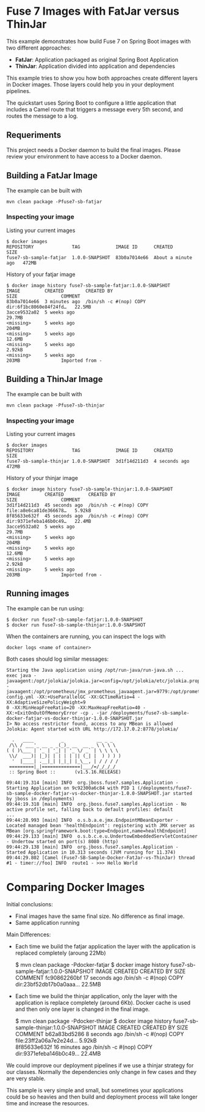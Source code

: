 # Fuse 7 Images with FatJar versus ThinJar

This example demonstrates how build Fuse 7 on Spring Boot images with two different approaches:

* **FatJar**: Application packaged as original Spring Boot Application
* **ThinJar**: Application divided into application and dependencies

This example tries to show you how both approaches create different layers in Docker images. Those
layers could help you in your deployment pipelines.

The quickstart uses Spring Boot to configure a little application that includes a Camel route that triggers a message every 5th second, and routes the message to a log.

## Requeriments

This project needs a Docker daemon to build the final images. Please review your environment
to have access to a Docker daemon.

## Building a FatJar Image

The example can be built with

    mvn clean package -Pfuse7-sb-fatjar

### Inspecting your image

Listing your current images

    $ docker images
    REPOSITORY              TAG             IMAGE ID      CREATED              SIZE
    fuse7-sb-sample-fatjar  1.0.0-SNAPSHOT  83b0a7014e66  About a minute ago   472MB

History of your fatjar image

    $ docker image history fuse7-sb-sample-fatjar:1.0.0-SNAPSHOT 
    IMAGE         CREATED        CREATED BY                                      SIZE                COMMENT
    83b0a7014e66  3 minutes ago  /bin/sh -c #(nop) COPY dir:6f1bc8060e84f24fd…   22.5MB              
    3acce9532a02  5 weeks ago                                                    29.7MB              
    <missing>     5 weeks ago                                                    204MB               
    <missing>     5 weeks ago                                                    12.6MB              
    <missing>     5 weeks ago                                                    2.92kB              
    <missing>     5 weeks ago                                                    203MB               Imported from -

## Building a ThinJar Image

The example can be built with

    mvn clean package -Pfuse7-sb-thinjar

### Inspecting your image

Listing your current images

    $ docker images
    REPOSITORY              TAG             IMAGE ID      CREATED              SIZE
    fuse7-sb-sample-thinjar 1.0.0-SNAPSHOT  3d1f14d211d3  4 seconds ago        472MB

History of your thinjar image

    $ docker image history fuse7-sb-sample-thinjar:1.0.0-SNAPSHOT 
    IMAGE         CREATED         CREATED BY                                      SIZE                COMMENT
    3d1f14d211d3  45 seconds ago  /bin/sh -c #(nop) COPY file:a8e6ca81de366678…   5.92kB              
    8f85633e632f  45 seconds ago  /bin/sh -c #(nop) COPY dir:9371efeba146b0c49…   22.4MB              
    3acce9532a02  5 weeks ago                                                     29.7MB              
    <missing>     5 weeks ago                                                     204MB               
    <missing>     5 weeks ago                                                     12.6MB              
    <missing>     5 weeks ago                                                     2.92kB              
    <missing>     5 weeks ago                                                     203MB               Imported from -

## Running images

The example can be run using:

    $ docker run fuse7-sb-sample-fatjar:1.0.0-SNAPSHOT
    $ docker run fuse7-sb-sample-thinjar:1.0.0-SNAPSHOT

When the containers are running, you can inspect the logs with

    docker logs <name of container>

Both cases should log similar messages:

    Starting the Java application using /opt/run-java/run-java.sh ...
    exec java -javaagent:/opt/jolokia/jolokia.jar=config=/opt/jolokia/etc/jolokia.properties -javaagent:/opt/prometheus/jmx_prometheus_javaagent.jar=9779:/opt/prometheus/prometheus-config.yml -XX:+UseParallelGC -XX:GCTimeRatio=4 -XX:AdaptiveSizePolicyWeight=9
    0 -XX:MinHeapFreeRatio=20 -XX:MaxHeapFreeRatio=40 -XX:+ExitOnOutOfMemoryError -cp . -jar /deployments/fuse7-sb-sample-docker-fatjar-vs-docker-thinjar-1.0.0-SNAPSHOT.jar
    I> No access restrictor found, access to any MBean is allowed
    Jolokia: Agent started with URL http://172.17.0.2:8778/jolokia/
    
      .   ____          _            __ _ _
     /\\ / ___'_ __ _ _(_)_ __  __ _ \ \ \ \
    ( ( )\___ | '_ | '_| | '_ \/ _` | \ \ \ \
     \\/  ___)| |_)| | | | | || (_| |  ) ) ) )
      '  |____| .__|_| |_|_| |_\__, | / / / /
     =========|_|==============|___/=/_/_/_/
     :: Spring Boot ::       (v1.5.16.RELEASE)
    
    09:44:19.314 [main] INFO  org.jboss.fuse7.samples.Application - Starting Application on 9c92300a6c84 with PID 1 (/deployments/fuse7-sb-sample-docker-fatjar-vs-docker-thinjar-1.0.0-SNAPSHOT.jar started by jboss in /deployments)
    09:44:19.318 [main] INFO  org.jboss.fuse7.samples.Application - No active profile set, falling back to default profiles: default
    ...
    09:44:28.993 [main] INFO  o.s.b.a.e.jmx.EndpointMBeanExporter - Located managed bean 'healthEndpoint': registering with JMX server as MBean [org.springframework.boot:type=Endpoint,name=healthEndpoint]
    09:44:29.133 [main] INFO  o.s.b.c.e.u.UndertowEmbeddedServletContainer - Undertow started on port(s) 8080 (http)
    09:44:29.138 [main] INFO  org.jboss.fuse7.samples.Application - Started Application in 10.313 seconds (JVM running for 11.374)
    09:44:29.802 [Camel (Fuse7-SB-Sample-Docker-FatJar-vs-ThinJar) thread #1 - timer://foo] INFO  route1 - >>> Hello World


# Comparing Docker Images

Initial conclusions:

* Final images have the same final size. No difference as final image.
* Same application running

Main Differences:

* Each time we build the fatjar application the layer with the application is replaced completely (aroung 22Mb)

    $ mvn clean package -Pdocker-fatjar
    $ docker image history fuse7-sb-sample-fatjar:1.0.0-SNAPSHOT 
    IMAGE          CREATED        CREATED BY                                      SIZE                COMMENT
    fc90862260bf   17 seconds ago /bin/sh -c #(nop) COPY dir:23bf52db17b0a0aaa…   22.5MB              

* Each time we build the thinjar application, only the layer with the application is replace completely (around 6Kb).
Docker cache is used and then only one layer is changed in the final image.

    $ mvn clean package -Pdocker-thinjar
    $ docker image history fuse7-sb-sample-thinjar:1.0.0-SNAPSHOT
    IMAGE          CREATED        CREATED BY                                      SIZE                COMMENT
    b62a83bd5286   8 seconds ago  /bin/sh -c #(nop) COPY file:23ff2a06a7e2e24d…   5.92kB              
    8f85633e632f   16 minutes ago /bin/sh -c #(nop) COPY dir:9371efeba146b0c49…   22.4MB    
    
We could improve our deployment pipelines if we use a thinjar strategy for our classes. Normally
the dependencies only change in few cases and they are very stable.

This sample is very simple and small, but sometimes your applications could be so heavies and then
build and deployment process will take longer time and increase the resources.

